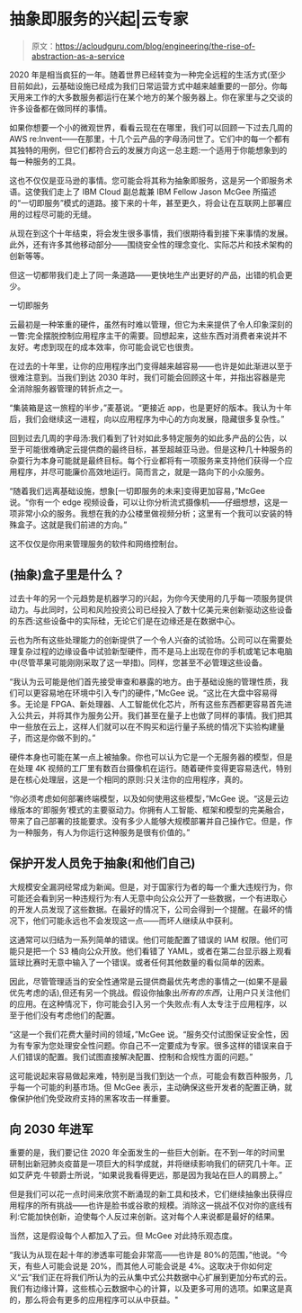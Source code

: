 # 抽象即服务的兴起|云专家

> 原文：<https://acloudguru.com/blog/engineering/the-rise-of-abstraction-as-a-service>

2020 年是相当疯狂的一年。随着世界已经转变为一种完全远程的生活方式(至少目前如此)，云基础设施已经成为我们日常运营方式中越来越重要的一部分。你每天用来工作的大多数服务都运行在某个地方的某个服务器上。你在家里与之交谈的许多设备都在做同样的事情。

如果你想要一个小的微观世界，看看云现在在哪里，我们可以回顾一下过去几周的 AWS re:Invent——在那里，十几个云产品的字母汤问世了。它们中的每一个都有其独特的用例，但它们都符合云的发展方向这一总主题:一个适用于你能想象到的每一种服务的工具。

这也不仅仅是亚马逊的事情。您可能会将其称为抽象即服务，这是另一个即服务术语。这使我们走上了 IBM Cloud 副总裁兼 IBM Fellow Jason McGee 所描述的“一切即服务”模式的道路。接下来的十年，甚至更久，将会让在互联网上部署应用的过程尽可能的无缝。

从现在到这个十年结束，将会发生很多事情，我们很期待看到接下来事情的发展。此外，还有许多其他移动部分——围绕安全性的理念变化、实际芯片和技术架构的创新等等。

但这一切都带我们走上了同一条道路——更快地生产出更好的产品，出错的机会更少。

一切即服务

云最初是一种笨重的硬件，虽然有时难以管理，但它为未来提供了令人印象深刻的一瞥:完全摆脱控制应用程序主干的需要。回想起来，这些东西对消费者来说并不友好。考虑到现在的成本效率，你可能会说它也很贵。

在过去的十年里，让你的应用程序出门变得越来越容易——也许是如此渐进以至于很难注意到。当我们到达 2030 年时，我们可能会回顾这十年，并指出容器是完全消除服务器管理的转折点之一。

“集装箱是这一旅程的半步，”麦基说。“更接近 app，也是更好的版本。我认为十年后，我们会继续这一进程，向以应用程序为中心的方向发展，隐藏很多复杂性。”

回到过去几周的字母汤:我们看到了针对如此多特定服务的如此多产品的公告，以至于可能很难确定云提供商的最终目标，甚至超越亚马逊。但是这种几十种服务的杂耍行为本身可能就是最终目标。每个行业都将有一项服务来支持他们获得一个应用程序，并尽可能廉价高效地运行。简而言之，就是一路向下的小众服务。

“随着我们远离基础设施，想象[一切即服务的未来]变得更加容易，”McGee 说。“你有一个 edge 视频设备，可以让你分析流式摄像机——仔细想想，这是一项非常小众的服务。我想在我的办公楼里做视频分析；这里有一个我可以安装的特殊盒子。这就是我们前进的方向。”

这不仅仅是你用来管理服务的软件和网络控制台。

## (抽象)盒子里是什么？

过去十年的另一个元趋势是机器学习的兴起，为你今天使用的几乎每一项服务提供动力。与此同时，公司和风险投资公司已经投入了数十亿美元来创新驱动这些设备的东西:这些设备中的实际硅，无论它们是在边缘还是在数据中心。

云也为所有这些处理能力的创新提供了一个令人兴奋的试验场。公司可以在需要处理复杂过程的边缘设备中试验新型硬件，而不是马上出现在你的手机或笔记本电脑中(尽管苹果可能刚刚采取了这一举措)。同样，您甚至不必管理这些设备。

“我认为云可能是他们首先接受审查和暴露的地方。由于基础设施的管理性质，我们可以更容易地在环境中引入专门的硬件，”McGee 说。“这比在大盘中容易得多。无论是 FPGA、新处理器、人工智能优化芯片，所有这些东西都更容易首先进入公共云，并将其作为服务公开。我们甚至在量子上也做了同样的事情。我们把其中一些放在云上，这样人们就可以在不购买和运行量子系统的情况下实验构建量子，而这是你做不到的。”

硬件本身也可能在某一点上被抽象。你也可以认为它是一个无服务器的模型，但是在处理 4K 视频的工厂里有数百台摄像机在运行。随着硬件变得更容易迭代，特别是在核心处理层，这是一个相同的原则:只关注你的应用程序，真的。

“你必须考虑如何部署终端模型，以及如何使用这些模型，”McGee 说。“这是云边缘版本的‘即服务’模式的主要驱动力。你拥有人工智能、框架和模型的完美融合，带来了自己部署的技能要求。没有多少人能够大规模部署并自己操作它。但是，作为一种服务，有人为你运行这种服务是很有价值的。”

## 保护开发人员免于抽象(和他们自己)

大规模安全漏洞经常成为新闻。但是，对于国家行为者的每一个重大违规行为，你可能还会看到另一种违规行为:有人无意中向公众公开了一些数据，一个有进取心的开发人员发现了这些数据。在最好的情况下，公司会得到一个提醒。在最坏的情况下，他们可能永远也不会发现这一点——而坏人继续从中获利。

这通常可以归结为一系列简单的错误。他们可能配置了错误的 IAM 权限。他们可能只是把一个 S3 桶向公众开放。他们看错了 YAML，或者在第二台显示器上观看篮球比赛时无意中输入了一个错误。或者任何其他数量的看似简单的因素。

因此，尽管管理适当的安全性通常是云提供商最优先考虑的事情之一(如果不是最优先考虑的话),但还有另一个挑战。假设你抽象出*所有的东西*，让用户只关注他们的应用。在这种情况下，你可能会引入另一个失败点:有人太专注于应用程序，以至于他们没有考虑他们的配置。

“这是一个我们花费大量时间的领域，”McGee 说。“服务交付试图保证安全性，因为有专家为您处理安全性问题。你自己不一定要成为专家。很多这样的错误来自于人们错误的配置。我们试图直接解决配置、控制和合规性方面的问题。”

这可能说起来容易做起来难，特别是当我们到达一个点，可能会有数百种服务，几乎每一个可能的利基市场。但 McGee 表示，主动确保这些开发者的配置正确，就像保护他们免受政府支持的黑客攻击一样重要。

## 向 2030 年进军

重要的是，我们要记住 2020 年全面发生的一些巨大创新。在不到一年的时间里研制出新冠肺炎疫苗是一项巨大的科学成就，并将继续影响我们的研究几十年。正如艾萨克·牛顿爵士所说，“如果说我看得更远，那是因为我站在巨人的肩膀上。”

但是我们可以花一点时间来欣赏不断涌现的新工具和技术，它们继续抽象出获得应用程序的所有挑战——也许是脸书或谷歌的规模。消除这一挑战不仅对你的底线有利:它能加快创新，迫使每个人反过来创新。这对每个人来说都是最好的结果。

当然，这是假设每个人都加入了云。但 McGee 对此持乐观态度。

“我认为从现在起十年的渗透率可能会非常高——也许是 80%的范围，”他说。“今天，有些人可能会说是 20%，而其他人可能会说是 4%。这取决于你如何定义“云”我们正在将我们所认为的云从集中式公共数据中心扩展到更加分布式的云。我们有边缘计算，这些核心云数据中心的计算，以及更多可用的选项。如果这是真的，那么将会有更多的应用程序可以从中获益。"